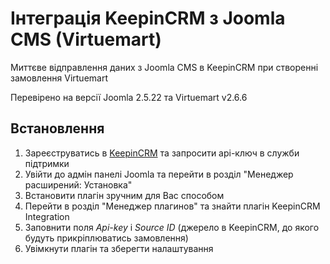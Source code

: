# Інтеграція KeepinCRM з Joomla CMS (Virtuemart)
Миттєве відправлення даних з Joomla CMS в KeepinCRM при створенні замовлення Virtuemart

Перевірено на версії Joomla 2.5.22 та Virtuemart v2.6.6

## Встановлення

1. Зареєструватись в [KeepinCRM](https://bit.ly/3KCbyDR) та запросити api-ключ в служби підтримки
2. Увійти до адмін панелі Joomla та перейти в розділ "Менеджер расширений: Установка"
3. Встановити плагін зручним для Вас способом
4. Перейти в розділ "Менеджер плагинов" та знайти плагін KeepinCRM Integration
5. Заповнити поля *Api-key* і *Source ID* (джерело в KeepinCRM, до якого будуть прикріплюватись замовлення)
6. Увімкнути плагін та зберегти налаштування
